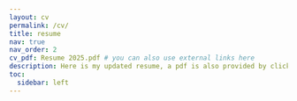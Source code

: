 ```yaml
---
layout: cv
permalink: /cv/
title: resume
nav: true
nav_order: 2
cv_pdf: Resume 2025.pdf # you can also use external links here
description: Here is my updated resume, a pdf is also provided by clicking on the "pdf" button on the right. 
toc:
  sidebar: left
---
```


